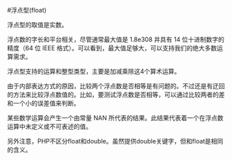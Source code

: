 #浮点型(float)

浮点型的取值是实数。

浮点数的字长和平台相关，尽管通常最大值是 1.8e308 并具有 14 位十进制数字的精度（64 位 IEEE 格式）。可以看到，最大值足够大，可以支持我们的绝大多数运算需求。

浮点型支持的运算和整型类型，主要是加减乘除这4个算术运算。

由于内部表达方式的原因，比较两个浮点数是否相等是有问题的。不过还是有迂回的方法来比较浮点数值的。比如，要测试浮点数是否相等，可以通过比较两者的差和一个小的误差值来判断。

某些数学运算会产生一个由常量 NAN 所代表的结果。此结果代表着一个在浮点数运算中未定义或不可表述的值。

另外注意，PHP不区分float和double。虽然提供double关键字，但和float是相同的含义。